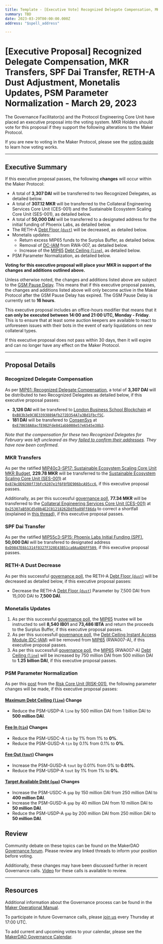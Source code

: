 ```yaml
---
title: Template - [Executive Vote] Recognized Delegate Compensation, MKR Transfers, SPF Dai Transfer, RETH-A Dust Adjustment, Monetalis Updates, PSM Parameter Normalization - March 29, 2023
summary: TBD
date: 2023-03-29T00:00:00.000Z
address: "$spell_address"

---
```

# [Executive Proposal] Recognized Delegate Compensation, MKR Transfers, SPF Dai Transfer, RETH-A Dust Adjustment, Monetalis Updates, PSM Parameter Normalization - March 29, 2023

The Governance Facilitator(s) and the Protocol Engineering Core Unit have placed an executive proposal into the voting system. MKR Holders should vote for this proposal if they support the following alterations to the Maker Protocol.

If you are new to voting in the Maker Protocol, please see the [voting guide](https://manual.makerdao.com/governance/voting-in-makerdao/on-chain-governance) to learn how voting works.

---

## Executive Summary

If this executive proposal passes, the following **changes** will occur within the Maker Protocol:
- A total of **3,307 DAI** will be transferred to two Recognized Delegates, as detailed below.
- A total of **307.12 MKR** will be transferred to the Collateral Engineering Services Core Unit (CES-001) and the Sustainable Ecosystem Scaling Core Unit (SES-001), as detailed below.
- A total of **50,000 DAI** will be transferred to a designated address for the initial funding of Phoenix Labs, as detailed below.
- The RETH-A [Debt Floor (`dust`)](https://manual.makerdao.com/parameter-index/vault-risk/param-debt-floor) will be decreased, as detailed below.
- Monetalis updates:
	- Return excess MIP65 funds to the Surplus Buffer, as detailed below.
	- Removal of [DC-IAM](https://manual.makerdao.com/module-index/module-dciam) from RWA-007, as detailed below.
	- Increase of the [MIP65](https://mips.makerdao.com/mips/details/MIP65) [Debt Ceiling (`line`)](https://manual.makerdao.com/parameter-index/vault-risk/param-debt-ceiling), as detailed below.
- PSM Parameter Normalization, as detailed below.

**Voting for this executive proposal will place your MKR in support of the changes and additions outlined above.**

Unless otherwise noted, the changes and additions listed above are subject to the [GSM Pause Delay](https://manual.makerdao.com/parameter-index/core/param-gsm-pause-delay). This means that if this executive proposal passes, the changes and additions listed above will only become active in the Maker Protocol after the GSM Pause Delay has expired. The GSM Pause Delay is currently set to **16 hours**.

This executive proposal includes an office-hours modifier that means that it **can only be executed between 14:00 and 21:00 UTC, Monday - Friday**. This is to ensure that at least some auction keepers are available to react to unforeseen issues with their bots in the event of early liquidations on new collateral types.

If this executive proposal does not pass within 30 days, then it will expire and can no longer have any effect on the Maker Protocol.

---

## Proposal Details

### Recognized Delegate Compensation

As per [MIP61: Recognized Delegate Compensation](https://mips.makerdao.com/mips/details/MIP61), a total of **3,307 DAI** will be distributed to two Recognized Delegates as detailed below, if this executive proposal passes:

- **3,126 DAI** will be transfered to [London Business School Blockchain](https://vote.makerdao.com/address/0xf1792852bf860b4ef84a2869df1550bc80ec0ab7) at [`0xB83b3e9C8E3393889Afb272D354A7a3Bd1Fbcf5C`](https://etherscan.io/address/0xB83b3e9C8E3393889Afb272D354A7a3Bd1Fbcf5C).
- **181 DAI** will be transfered to [ConsenSys](https://vote.makerdao.com/address/0x40f784b16b2d405efd4e9eb7d0663398d7d886fb) at [`0xE78658A8acfE982Fde841abb008e57e6545e38b3`](https://etherscan.io/address/0xE78658A8acfE982Fde841abb008e57e6545e38b3).

_Note that the compensation for these two Recognized Delegates for February was left uncleared as they [failed to confirm their addresses](https://forum.makerdao.com/t/recognized-delegate-compensation-february-2023/20033/2). They have now been confirmed._

### MKR Transfers

As per the ratified [MIP40c3-SP17: Sustainable Ecosystem Scaling Core Unit MKR Budget](https://vote.makerdao.com/polling/QmSmhV7z), **229.78 MKR** will be transferred to the [Sustainable Ecosystem Scaling Core Unit (SES-001)](https://mips.makerdao.com/mips/details/MIP39c2SP10) at [`0x87AcDD9208f73bFc9207e1f6F0fDE906bcA95cc6`](https://etherscan.io/address/0x87AcDD9208f73bFc9207e1f6F0fDE906bcA95cc6), if this executive proposal passes.

Additionally, as per this successful [governance poll](https://vote.makerdao.com/polling/QmbNVQ1E), **77.34 MKR** will be transferred to the [Collateral Engineering Services Core Unit (CES-001)]( https://mips.makerdao.com/mips/details/MIP39c2SP12) at [`0x25307aB59Cd5d8b4E2C01218262Ddf6a89Ff86da`](https://etherscan.io/address/0x25307aB59Cd5d8b4E2C01218262Ddf6a89Ff86da) to correct a shortfall (explained in [this thread](https://forum.makerdao.com/t/request-to-poll-one-time-mkr-distribution-to-correct-ces-001-incentive-program-shortfall/19326)), if this executive proposal passes.

### SPF Dai Transfer

As per the ratified [MIP55c3-SP15: Phoenix Labs Initial Funding (SPF)](https://vote.makerdao.com/polling/QmYBegVf), **50,000 DAI** will be transfered to designated address [`0xD9847E6b1314f0327F320E43B51ca0AaAD6FF509`](https://etherscan.io/address/0xD9847E6b1314f0327F320E43B51ca0AaAD6FF509), if this executive proposal passes.

### RETH-A Dust Decrease

As per this successful [governance poll](https://vote.makerdao.com/polling/QmcLGa49), the RETH-A [Debt Floor (`dust`)](https://manual.makerdao.com/parameter-index/vault-risk/param-debt-floor) will be decreased as detailed below, if this executive proposal passes:

- Decrease the RETH-A [Debt Floor (`dust`)](https://manual.makerdao.com/parameter-index/vault-risk/param-debt-floor) Parameter by 7,500 DAI from 15,000 DAI to **7,500 DAI**.

### Monetalis Updates

1. As per this successful [governance poll](https://vote.makerdao.com/polling/QmfZ2nxw), the [MIP65](https://mips.makerdao.com/mips/details/MIP65) trustee will be instructed to sell **8,540 IB01** and **73,486 IBTA** and return the proceeds to the Surplus Buffer, if this executive proposal passes.
2. As per this successfull [governance poll](https://vote.makerdao.com/polling/QmRJSSGW), the [Debt Ceiling Instant Access Module (DC-IAM)](https://manual.makerdao.com/module-index/module-dciam) will be removed from [MIP65](https://mips.makerdao.com/mips/details/MIP65) (RWA007-A), if this executive proposal passes.
3. As per this successfull [governance poll](https://vote.makerdao.com/polling/QmNTSr9j), the [MIP65](https://mips.makerdao.com/mips/details/MIP65) (RWA007-A) [Debt Ceiling (`line`)](https://manual.makerdao.com/parameter-index/vault-risk/param-debt-ceiling) will be increased by 750 million DAI from 500 million DAI to **1.25 billion DAI**, if this executive proposal passes.

### PSM Parameter Normalization

As per this [post](https://forum.makerdao.com/t/proposal-psm-parameter-normalization-17-march-2023/20209) from the [Risk Core Unit (RISK-001)](https://mips.makerdao.com/mips/details/MIP39c2SP35), the following parameter changes will be made, if this executive proposal passes:

#### [Maximum Debt Ceiling (`line`)](https://manual.makerdao.com/module-index/module-dciam#maximum-debt-ceiling-line) Change

- Reduce the PSM-USDP-A `line` by 500 million DAI from 1 billion DAI to **500 million DAI**.

#### [Fee In (`tin`)](https://manual.makerdao.com/module-index/module-psm#fee-in-tin) Changes

- Reduce the PSM-USDC-A `tin` by 1% from 1% to **0%**.
- Reduce the PSM-GUSD-A `tin` by 0.1% from 0.1% to **0%**.

#### [Fee Out (`tout`)](https://manual.makerdao.com/module-index/module-psm#fee-out-tout) Changes

- Increase the PSM-GUSD-A `tout` by 0.01% from 0% to **0.01%**.
- Reduce the PSM-USDP-A `tout` by 1% from 1% to **0%**.

#### [Target Available Debt (`gap`)](https://manual.makerdao.com/module-index/module-dciam#target-available-debt-gap) Changes

- Increase the PSM-USDC-A `gap` by 150 million DAI from 250 million DAI to **400 million DAI**.
- Increase the PSM-GUSD-A `gap` by 40 million DAI from 10 million DAI to **50 million DAI**.
- Reduce the PSM-USDP-A `gap` by 200 million DAI from 250 million DAI to **50 million DAI**.

## Review

Community debate on these topics can be found on the MakerDAO [Governance forum](https://forum.makerdao.com/). Please review any linked threads to inform your position before voting.

Additionally, these changes may have been discussed further in recent Governance calls. [Video](https://www.youtube.com/playlist?list=PLLzkWCj8ywWNq5-90-Id6VPSsrk4OWVan) for these calls is available to review.

---

## Resources

Additional information about the Governance process can be found in the [Maker Operational Manual](https://manual.makerdao.com).

To participate in future Governance calls, please [join us](https://forum.makerdao.com/tag/pubcall-:-governance-and-risk) every Thursday at 17:00 UTC.

To add current and upcoming votes to your calendar, please see the [MakerDAO Governance Calendar](https://manual.makerdao.com/makerdao/calendars/governance-calendar).

